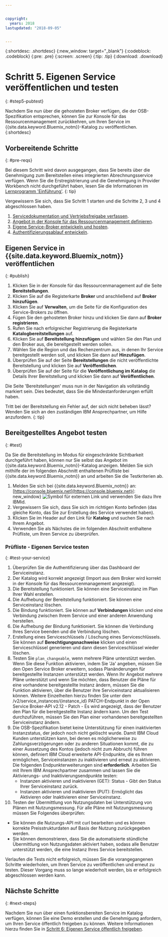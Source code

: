 ```yaml
---


copyright:
  years: 2018
lastupdated: "2018-09-05"


---
```


{:shortdesc: .shortdesc}
{:new_window: target="_blank"}
{:codeblock: .codeblock}
{:pre: .pre}
{:screen: .screen}
{:tip: .tip}
{:download: .download}

# Schritt 5. Eigenen Service veröffentlichen und testen
{: #step5-pubtest}

Nachdem Sie nun über die gehosteten Broker verfügen, die der OSB-Spezifikation entsprechen, können Sie zur Konsole für das Ressourcenmanagement zurückkehren, um Ihren Service im {{site.data.keyword.Bluemix_notm}}-Katalog zu veröffentlichen. 
{:shortdesc}

## Vorbereitende Schritte
{: #pre-reqs}

Bei diesem Schritt wird davon ausgegangen, dass Sie bereits über die Genehmigung zum Bereitstellen eines integrierten Abrechnungsservice verfügen. Wenn Sie die Erstregistrierung und die Genehmigung in Provider Workbench nicht durchgeführt haben, lesen Sie die Informationen im [Lernprogramm 'Einführung'](/docs/third-party/index.md).
{: tip}

Vergewissern Sie sich, dass Sie Schritt 1 starten und die Schritte 2, 3 und 4 abgeschlossen haben.
1. [Servicedokumentation und Vertriebsfreigabe verfassen](/docs/third-party/cis1-docs-marketing.html).
2. [Angebot in der Konsole für das Ressourcenmanagement definieren](/docs/third-party/cis2-rmc-define.html).
3. [Eigene Service-Broker entwickeln und hosten](/docs/third-party/cis3-broker.html).
3. [Authentifizierungsablauf entwickeln](/docs/third-party/cis5-iam.html).

## Eigenen Service in {{site.data.keyword.Bluemix_notm}} veröffentlichen
{: #publish}

1. Klicken Sie in der Konsole für das Ressourcenmanagement auf die Seite **Bereitstellungen**.
2. Klicken Sie auf die Registerkarte **Broker** und anschließend auf **Broker hinzufügen**.
3. Klicken Sie auf **Verwalten**, um die Seite für die Konfiguration des Service-Brokers zu öffnen.
4. Fügen Sie den gehosteten Broker hinzu und klicken Sie dann auf **Broker registrieren**.
5. Rufen Sie nach erfolgreicher Registrierung die Registerkarte **Katalogbereitstellungen** auf.
6. Klicken Sie auf **Bereitstellung hinzufügen** und wählen Sie den Plan und den Broker aus, die bereitgestellt werden sollen.
7. Wählen Sie die Region und das Rechenzentrum aus, in denen Ihr Service bereitgestellt werden soll, und klicken Sie dann auf **Hinzufügen**.
8. Überprüfen Sie auf der Seite **Bereitstellungen** die nicht veröffentlichte Bereitstellung und klicken Sie auf **Veröffentlichen**.
9. Überprüfen Sie auf der Seite für die **Veröffentlichung im Katalog** die Details Ihrer Bereitstellung und klicken Sie dann auf **Veröffentlichen**.

Die Seite 'Bereitstellungen' muss nun in der Navigation als vollständig markiert sein. Dies bedeutet, dass Sie die Mindestanforderungen erfüllt haben.

Tritt bei der Bereitstellung ein Fehler auf, der sich nicht beheben lässt? Wenden Sie sich an den zuständigen IBM Ansprechpartner, um Hilfe anzufordern.
{: tip}

## Bereitgestelltes Angebot testen 
{: #test}

Da Sie die Bereitstellung im Modus für eingeschränkte Sichtbarkeit durchgeführt haben, können nur Sie selbst das Angebot im {{site.data.keyword.Bluemix_notm}}-Katalog anzeigen. Melden Sie sich mithilfe der im folgenden Abschnitt enthaltenen Prüfliste bei {{site.data.keyword.Bluemix_notm}} an und arbeiten Sie die Testkriterien ab.

1. Melden Sie sich bei {{site.data.keyword.Bluemix_notm}} an: [https://console.bluemix.net](https://console.bluemix.net){: new_window} ![Symbol für externen Link](../icons/launch-glyph.svg "Symbol für externen Link") und verwenden Sie dazu Ihre IBMid.
2. Vergewissern Sie sich, dass Sie sich im richtigen Konto befinden (das gleiche Konto, das Sie zur Erstellung des Service verwendet haben).
3. Klicken Sie im Header auf den Link für **Katalog** und suchen Sie nach Ihrem Angebot.
4. Verwenden Sie als Nächstes die im folgenden Abschnitt enthaltene Prüfliste, um Ihren Service zu überprüfen.

### Prüfliste - Eigenen Service testen
{: #test-your-service}

1. Überprüfen Sie die Authentifizierung über das Dashboard der Serviceinstanz.
2. Der Katalog wird korrekt angezeigt (Import aus dem Broker wird korrekt in der Konsole für das Ressourcenmanagement angezeigt).
3. Die Bereitstellung funktioniert. Sie können eine Serviceinstanz im Plan Ihrer Wahl erstellen.
4. Die Aufhebung der Bereitstellung funktioniert. Sie können eine Serviceinstanz löschen.
5. Die Bindung funktioniert. Sie können auf **Verbindungen** klicken und eine Verbindung zwischen Ihrem Service und einer anderen Anwendung herstellen.
6. Die Aufhebung der Bindung funktioniert. Sie können die Verbindung Ihres Service beenden und die Verbindung löschen.
7. Erstellung eines Serviceschlüssels / Löschung eines Serviceschlüssels. Sie können auf **Berechtigungsnachweise** klicken und einen Serviceschlüssel generieren und dann diesen Serviceschlüssel wieder löschen.
8. Testen Sie `plan_changeable`, wenn mehrere Pläne unterstützt werden. Wenn Sie diese Funktion aktivieren, indem Sie 'Ja' angeben, müssen Sie den Open Service Broker erweitern, sodass Planänderungen für bereitgestellte Instanzen unterstützt werden. Wenn Ihr Angebot mehrere Pläne unterstützt und wenn Sie möchten, dass Benutzer die Pläne für eine vorhandene bereitgestellte Instanz ändern, müssen Sie die Funktion aktivieren, über die Benutzer ihre Serviceinstanz aktualisieren können. Weitere Einzelheiten hierzu finden Sie unter dem /v2/service_instances/{instance_id} PATCH-Endpunkt in der Open Service Broker-API v2.12  - Patch - Es wird angezeigt, dass der Benutzer den Plan für die bereitgestellte Instanz ändern kann. Um den Test durchzuführen, müssen Sie den Plan einer vorhandenen bereitgestellten Serviceinstanz ändern.
9. Die OSB-Spezifikation bietet keine Unterstützung für einen inaktivierten Instanzstatus, der jedoch noch nicht gelöscht wurde. Damit IBM Cloud Kunden unterstützen kann, bei denen es möglicherweise zu Zahlungsverzögerungen oder zu anderen Situationen kommt, die zu einer Aussetzung des Kontos (jedoch nicht zum Abbruch) führen können, definiert IBM Cloud erweiterte API-Endpunkte, die es Ihnen ermöglichen, Serviceinstanzen zu inaktivieren und erneut zu aktivieren. Die folgenden Endpunkterweiterungen sind **erforderlich**. Arbeiten Sie mit Ihrem IBM Ansprechpartner zusammen und lassen Sie die Aktivierungs- und Inaktivierungsendpunkte testen:
   - Instanzen aktivieren und inaktivieren (GET): Status - Gibt den Status Ihrer Serviceinstanz zurück.
   - Instanzen aktivieren und inaktivieren (PUT): Ermöglicht das Aktivieren oder Inaktivieren einer Serviceinstanz.
10. Testen der Übermittlung von Nutzungsdaten bei Unterstützung von Plänen mit Nutzungsmessung. Für alle Pläne mit Nutzungsmessung müssen Sie Folgendes überprüfen:
   - Sie können die Nutzungs-API mit curl bearbeiten und es können korrekte Preisstrukturdaten auf Basis der Nutzung zurückgegeben werden.
   - Sie können demonstrieren, dass Sie die automatisierte stündliche Übermittlung von Nutzungsdaten aktiviert haben, sodass alle Benutzer unterstützt werden, die eine Instanz Ihres Service bereitstellen.

Verlaufen die Tests nicht erfolgreich, müssen Sie die vorangegangenen Schritte wiederholen, um Ihren Service zu veröffentlichen und erneut zu testen. Dieser Vorgang muss so lange wiederholt werden, bis er erfolgreich abgeschlossen werden kann.


## Nächste Schritte
{: #next-steps}

Nachdem Sie nun über einen funktionsbereiten Service im Katalog verfügen, können Sie eine Demo erstellen und die Genehmigung anfordern, um Ihren Service öffentlich freigeben zu können. Weitere Informationen hierzu finden Sie in [Schritt 6: Eigenen Service öffentlich freigeben](/docs/third-party/cis6-ga.html).
